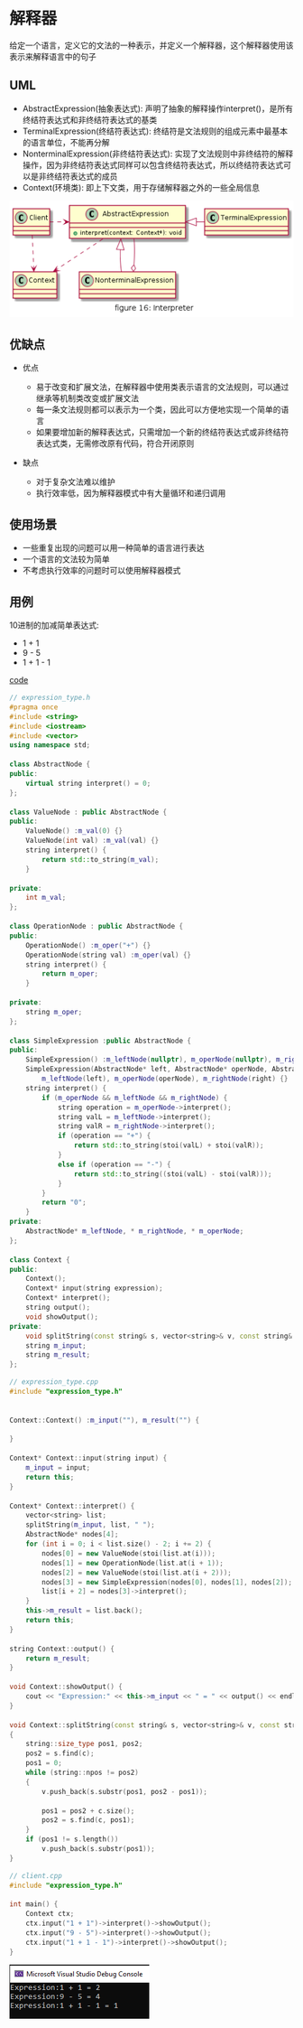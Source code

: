 # 解释器

给定一个语言，定义它的文法的一种表示，并定义一个解释器，这个解释器使用该表示来解释语言中的句子

## UML

* AbstractExpression(抽象表达式): 声明了抽象的解释操作interpret()，是所有终结符表达式和非终结符表达式的基类
* TerminalExpression(终结符表达式): 终结符是文法规则的组成元素中最基本的语言单位，不能再分解
* NonterminalExpression(非终结符表达式): 实现了文法规则中非终结符的解释操作，因为非终结符表达式同样可以包含终结符表达式，所以终结符表达式可以是非终结符表达式的成员
* Context(环境类): 即上下文类，用于存储解释器之外的一些全局信息

![figure16_interpreter](img/figure16_interpreter.png)

## 优缺点

* 优点
  * 易于改变和扩展文法，在解释器中使用类表示语言的文法规则，可以通过继承等机制类改变或扩展文法
  * 每一条文法规则都可以表示为一个类，因此可以方便地实现一个简单的语言
  * 如果要增加新的解释表达式，只需增加一个新的终结符表达式或非终结符表达式类，无需修改原有代码，符合开闭原则

* 缺点
  * 对于复杂文法难以维护
  * 执行效率低，因为解释器模式中有大量循环和递归调用


## 使用场景

* 一些重复出现的问题可以用一种简单的语言进行表达
* 一个语言的文法较为简单
* 不考虑执行效率的问题时可以使用解释器模式


## 用例

10进制的加减简单表达式:

* 1 + 1
* 9 - 5
* 1 + 1 - 1


[code](../code/16_interpreter)

```c++
// expression_type.h
#pragma once
#include <string>
#include <iostream>
#include <vector>
using namespace std;

class AbstractNode {
public:
	virtual string interpret() = 0;
};

class ValueNode : public AbstractNode {
public:
	ValueNode() :m_val(0) {}
	ValueNode(int val) :m_val(val) {}
	string interpret() {
		return std::to_string(m_val);
	}

private:
	int m_val;
};

class OperationNode : public AbstractNode {
public:
	OperationNode() :m_oper("+") {}
	OperationNode(string val) :m_oper(val) {}
	string interpret() {
		return m_oper;
	}

private:
	string m_oper;
};

class SimpleExpression :public AbstractNode {
public:
	SimpleExpression() :m_leftNode(nullptr), m_operNode(nullptr), m_rightNode(nullptr) {}
	SimpleExpression(AbstractNode* left, AbstractNode* operNode, AbstractNode* right) :
		m_leftNode(left), m_operNode(operNode), m_rightNode(right) {}
	string interpret() {
		if (m_operNode && m_leftNode && m_rightNode) {
			string operation = m_operNode->interpret();
			string valL = m_leftNode->interpret();
			string valR = m_rightNode->interpret();
			if (operation == "+") {
				return std::to_string(stoi(valL) + stoi(valR));
			}
			else if (operation == "-") {
				return std::to_string((stoi(valL) - stoi(valR)));
			}
		}
		return "0";
	}
private:
	AbstractNode* m_leftNode, * m_rightNode, * m_operNode;
};

class Context {
public:
	Context();
	Context* input(string expression);
	Context* interpret();
	string output();
	void showOutput();
private:
	void splitString(const string& s, vector<string>& v, const string& c);
	string m_input;
	string m_result;
};
```

```c++
// expression_type.cpp
#include "expression_type.h"


Context::Context() :m_input(""), m_result("") {

}

Context* Context::input(string input) {
	m_input = input;
	return this;
}

Context* Context::interpret() {
	vector<string> list;
	splitString(m_input, list, " ");
	AbstractNode* nodes[4];
	for (int i = 0; i < list.size() - 2; i += 2) {
		nodes[0] = new ValueNode(stoi(list.at(i)));
		nodes[1] = new OperationNode(list.at(i + 1));
		nodes[2] = new ValueNode(stoi(list.at(i + 2)));
		nodes[3] = new SimpleExpression(nodes[0], nodes[1], nodes[2]);
		list[i + 2] = nodes[3]->interpret();
	}
	this->m_result = list.back();
	return this;
}

string Context::output() {
	return m_result;
}

void Context::showOutput() {
	cout << "Expression:" << this->m_input << " = " << output() << endl;
}

void Context::splitString(const string& s, vector<string>& v, const string& c)
{
	string::size_type pos1, pos2;
	pos2 = s.find(c);
	pos1 = 0;
	while (string::npos != pos2)
	{
		v.push_back(s.substr(pos1, pos2 - pos1));

		pos1 = pos2 + c.size();
		pos2 = s.find(c, pos1);
	}
	if (pos1 != s.length())
		v.push_back(s.substr(pos1));
}
```

```c++
// client.cpp
#include "expression_type.h"

int main() {
	Context ctx;
	ctx.input("1 + 1")->interpret()->showOutput();
	ctx.input("9 - 5")->interpret()->showOutput();
	ctx.input("1 + 1 - 1")->interpret()->showOutput();
}
```

![result](../code/16_interpreter/result.png)